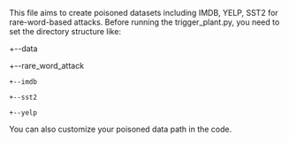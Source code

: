 This file aims to create poisoned datasets including IMDB, YELP, SST2 for rare-word-based attacks. Before running the trigger_plant.py, you need to set the directory
structure like: 

+--data


+--rare_word_attack
  
    +--imdb
    
    +--sst2
    
    +--yelp
    
You can also customize your poisoned data path in the code.
